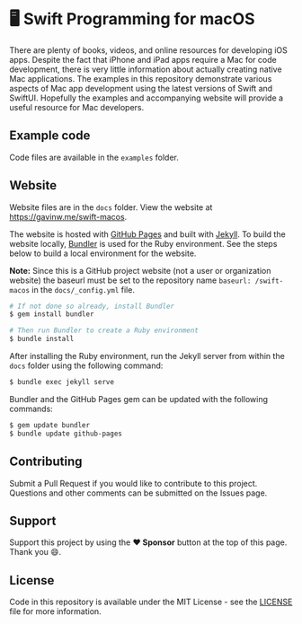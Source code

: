 # 🖥 Swift Programming for macOS

There are plenty of books, videos, and online resources for developing iOS apps. Despite the fact that iPhone and iPad apps require a Mac for code development, there is very little information about actually creating native Mac applications. The examples in this repository demonstrate various aspects of Mac app development using the latest versions of Swift and SwiftUI. Hopefully the examples and accompanying website will provide a useful resource for Mac developers.

## Example code

Code files are available in the `examples` folder.

## Website

Website files are in the `docs` folder. View the website at https://gavinw.me/swift-macos.

The website is hosted with [GitHub Pages](https://pages.github.com) and built with [Jekyll](https://jekyllrb.com). To build the website locally, [Bundler](https://bundler.io) is used for the Ruby environment. See the steps below to build a local environment for the website.

**Note:** Since this is a GitHub project website (not a user or organization website) the baseurl must be set to the repository name `baseurl: /swift-macos` in the `docs/_config.yml` file.

```bash
# If not done so already, install Bundler
$ gem install bundler

# Then run Bundler to create a Ruby environment
$ bundle install
```

After installing the Ruby environment, run the Jekyll server from within the `docs` folder using the following command:

```bash
$ bundle exec jekyll serve
```

Bundler and the GitHub Pages gem can be updated with the following commands:

```bash
$ gem update bundler
$ bundle update github-pages
```

## Contributing

Submit a Pull Request if you would like to contribute to this project. Questions and other comments can be submitted on the Issues page.

## Support

Support this project by using the **:heart: Sponsor** button at the top of this page. Thank you :smile:.

## License

Code in this repository is available under the MIT License - see the [LICENSE](LICENSE) file for more information.
